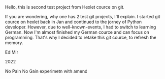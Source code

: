 Hello, this is second test project from Hexlet cource on git.

If you are wondering, why one has 2 test git projects, I'll explain. I 
started git cource on hexlet back in Jan and continued to the jorney of 
Python developer. However, due to well-known-events, I had to switch to 
learning German. Now I'm almost finished my German cource and can focus 
on programming. That's why I decided to retake this git cource, to 
refresh the memory. 


Ed Mir 

2022

No Pain No Gain
experimetn with amend
